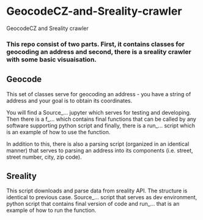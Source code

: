 # GeocodeCZ-and-Sreality-crawler
GeocodeCZ and Sreality crawler

### This repo consist of two parts. First, it contains classes for geocoding an address and second, there is a sreality crawler with some basic visuaisation.


## Geocode
This set of classes serve for geocoding an address -  you have a string of address and your goal is to obtain its coordinates.

You will find a Source_... jupyter which serves for testing and developing. Then there is a f_... which contains final functions that can be called by any software supporting python script and finally, there is a run_... script which is an example of how to use the function.

In addition to this, there is also a parsing script (organized in an identical manner) that serves to parsing an address into its components (i.e. street, street number, city, zip code).

## Sreality
This script downloads and parse data from sreality API. The structure is identical to previous case. Source_... script that serves as dev environment, python script that contains final version of code and run_... that is an example of how to run the function. 
